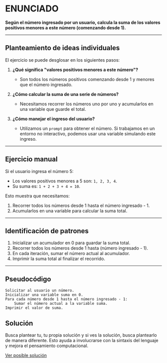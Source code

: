 # ENUNCIADO  
**Según el número ingresado por un usuario, calcula la suma de los valores positivos menores a este número (comenzando desde 1).**

---

## Planteamiento de ideas individuales  
El ejercicio se puede desglosar en los siguientes pasos:  

1. **¿Qué significa "valores positivos menores a este número"?**  
   - Son todos los números positivos comenzando desde 1 y menores que el número ingresado.  

2. **¿Cómo calcular la suma de una serie de números?**  
   - Necesitamos recorrer los números uno por uno y acumularlos en una variable que guarde el total.

3. **¿Cómo manejar el ingreso del usuario?**  
   - Utilizamos un `prompt` para obtener el número. Si trabajamos en un entorno no interactivo, podemos usar una variable simulando este ingreso.

---

## Ejercicio manual  
Si el usuario ingresa el número 5:  
- Los valores positivos menores a 5 son: `1, 2, 3, 4`.  
- Su suma es: `1 + 2 + 3 + 4 = 10`.  

Esto muestra que necesitamos:  
1. Recorrer todos los números desde 1 hasta el número ingresado - 1.  
2. Acumularlos en una variable para calcular la suma total.

---

## Identificación de patrones  
1. Inicializar un acumulador en 0 para guardar la suma total.  
2. Recorrer todos los números desde 1 hasta (número ingresado - 1).  
3. En cada iteración, sumar el número actual al acumulador.  
4. Imprimir la suma total al finalizar el recorrido.

---

## Pseudocódigo  
```plaintext
Solicitar al usuario un número.
Inicializar una variable suma en 0.
Para cada número desde 1 hasta el número ingresado - 1:
    Sumar el número actual a la variable suma.
Imprimir el valor de suma.

```

## Solución

Busca plantear tu, tu propia solución y si ves la solución, busca plantearlo de manera diferente. Esto ayuda a involucrarse con la sintaxis del lenguaje y mejora el pensamiento computacional.

[Ver posible solución](./Ejercicio3.js)
